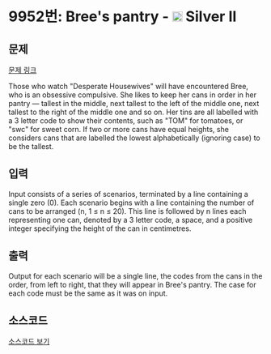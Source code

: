 # 9952번: Bree's pantry - <img src="https://static.solved.ac/tier_small/9.svg" style="height:20px" /> Silver II

<!-- performance -->

<!-- 문제 제출 후 깃허브에 푸시를 했을 때 제출한 코드의 성능이 입력될 공간입니다.-->

<!-- end -->

## 문제

[문제 링크](https://boj.kr/9952)


<p>Those who watch "Desperate Housewives" will have encountered Bree, who is an obsessive compulsive. She likes to keep her cans in order in her pantry — tallest in the middle, next tallest to the left of the middle one, next tallest to the right of the middle one and so on. Her tins are all labelled with a 3 letter code to show their contents, such as "TOM" for tomatoes, or "swc" for sweet corn. If two or more cans have equal heights, she considers cans that are labelled the lowest alphabetically (ignoring case) to be the tallest.</p>



## 입력


<p>Input consists of a series of scenarios, terminated by a line containing a single zero (0). Each scenario begins with a line containing the number of cans to be arranged (n, 1 ≤ n ≤ 20). This line is followed by n lines each representing one can, denoted by a 3 letter code, a space, and a positive integer specifying the height of the can in centimetres.</p>



## 출력


<p>Output for each scenario will be a single line, the codes from the cans in the order, from left to right, that they will appear in Bree's pantry. The case for each code must be the same as it was on input.</p>



## 소스코드

[소스코드 보기](Bree's%20pantry.cpp)